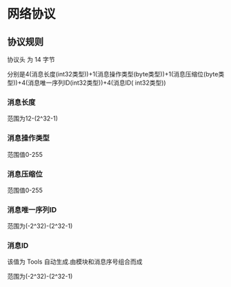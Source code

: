# 网络协议

## 协议规则

协议头 为 14 字节

分别是4(消息长度(int32类型))+1(消息操作类型(byte类型))+1(消息压缩位(byte类型))+4(消息唯一序列ID(int32类型))+4(消息ID(
int32类型))

### 消息长度

范围为12-(2^32-1)

### 消息操作类型

范围值0-255

### 消息压缩位

范围值0-255

### 消息唯一序列ID

范围为(-2^32)-(2^32-1)

### 消息ID

该值为 Tools 自动生成.由模块和消息序号组合而成

范围为(-2^32)-(2^32-1)
